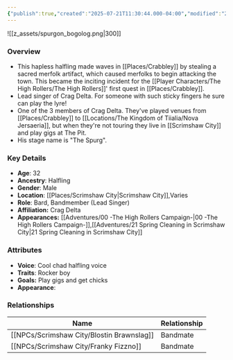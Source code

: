 ```yaml
---
{"publish":true,"created":"2025-07-21T11:30:44.000-04:00","modified":"2025-10-03T15:48:54.851-04:00","published":"2025-10-03T15:48:54.851-04:00","cssclasses":"","Age":"32","Ancestry":["Halfling"],"Gender":"Male","Location":["[[Places/Scrimshaw City]]","Varies"],"Role":["Bard, Bandmember (Lead Singer)"],"Affiliation":["Crag Delta"],"Appearances":["[[00 -The High Rollers Campaign-]]","[[21 Spring Cleaning in Scrimshaw City]]"]}
---
```



![[z_assets/spurgon_bogolog.png|300]]

### Overview
- This hapless halfling made waves in [[Places/Crabbley]] by stealing a sacred merfolk artifact, which caused merfolks to begin attacking the town. This became the inciting incident for the [[Player Characters/The High Rollers/The High Rollers]]' first quest in [[Places/Crabbley]].
- Lead singer of Crag Delta. For someone with such sticky fingers he sure can play the lyre!
- One of the 3 members of Crag Delta. They've played venues from [[Places/Crabbley]] to [[Locations/The Kingdom of Tiialia/Nova Jersaeria]], but when they're not touring they live in [[Scrimshaw City]] and play gigs at The Pit.
- His stage name is "The Spurg".

### Key Details
- **Age**: 32
- **Ancestry**: Halfling
- **Gender**: Male
- **Location**: [[Places/Scrimshaw City\|Scrimshaw City]],Varies
- **Role**: Bard, Bandmember (Lead Singer)
- **Affiliation:** Crag Delta
- **Appearances:** [[Adventures/00 -The High Rollers Campaign-\|00 -The High Rollers Campaign-]],[[Adventures/21 Spring Cleaning in Scrimshaw City\|21 Spring Cleaning in Scrimshaw City]]

### Attributes
- **Voice**: Cool chad halfling voice
- **Traits**: Rocker boy
- **Goals:** Play gigs and get chicks
- **Appearance**: 

### Relationships

| Name                  | Relationship |
| --------------------- | ------------ |
| [[NPCs/Scrimshaw City/Blostin Brawnslag]] | Bandmate     |
| [[NPCs/Scrimshaw City/Franky Fizzno]]     | Bandmate     |
